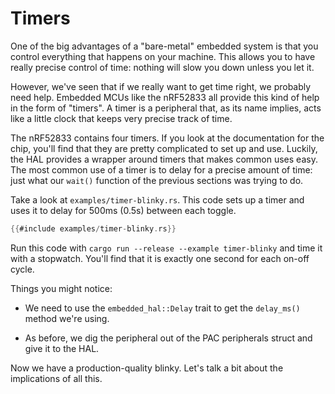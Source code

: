 # Timers

One of the big advantages of a "bare-metal" embedded system is that you control everything that
happens on your machine. This allows you to have really precise control of time: nothing will slow
you down unless you let it.

However, we've seen that if we really want to get time right, we probably need help. Embedded MCUs
like the nRF52833 all provide this kind of help in the form of "timers". A timer is a peripheral
that, as its name implies, acts like a little clock that keeps very precise track of time.

The nRF52833 contains four timers. If you look at the documentation for the chip, you'll find that
they are pretty complicated to set up and use. Luckily, the HAL provides a wrapper around timers
that makes common uses easy. The most common use of a timer is to delay for a precise amount of
time: just what our `wait()` function of the previous sections was trying to do.

Take a look at `examples/timer-blinky.rs`. This code sets up a timer and uses it to delay for 500ms
(0.5s) between each toggle.

```rust
{{#include examples/timer-blinky.rs}}
```

Run this code with `cargo run --release --example timer-blinky` and time it with a stopwatch. You'll
find that it is exactly one second for each on-off cycle.

Things you might notice:

* We need to use the `embedded_hal::Delay` trait to get the `delay_ms()` method we're using.

* As before, we dig the peripheral out of the PAC peripherals struct and give it to the HAL.

Now we have a production-quality blinky. Let's talk a bit about the implications of all this.
